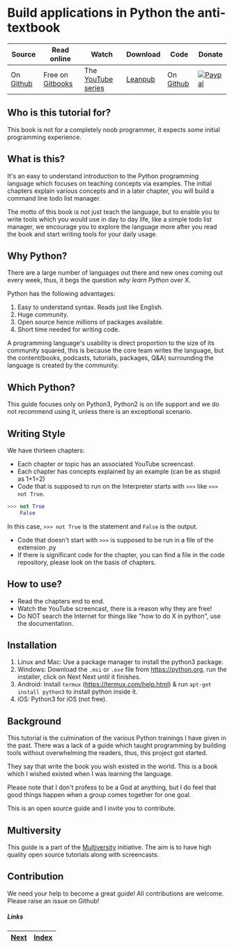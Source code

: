 # Build applications in Python the anti-textbook

| Source | Read online | Watch  | Download | Code | Donate |
| ----| ---- | ---- | ------ | ------ | -------|
| On [Github](https://github.com/thewhitetulip/build-app-with-python-antitextbook)| Free on [Gitbooks](https://thewhitetulip.gitbooks.io/build-applications-in-python-the-anti-textbook) | The [YouTube series](https://www.youtube.com/playlist?list=PL41psiCma00wwvtQyLFMFpzWxUYmSZwZy) | [Leanpub](https://leanpub.com/antitextbookpy/) | On [Github](https://github.com/thewhitetulip/code-build-app-with-python-antitextbook) |[ ![Paypal](https://img.shields.io/badge/Donate-PayPal-green.svg)](https://www.paypal.me/sapatil)|

## Who is this tutorial for?
This book is not for a completely noob programmer, it expects _some_ initial programming experience.

## What is this?
It's an easy to understand introduction to the Python programming language which focuses on teaching concepts via examples. The initial chapters explain various concepts and in a later chapter, you will build a command line todo list manager.

The motto of this book is not just teach the language, but to enable you to write tools which you would use in day to day life, like a simple todo list manager, we encourage you to explore the language more after you read the book and start writing tools for your daily usage.

## Why Python?
There are a large number of languages out there and new ones coming out every week, thus, it begs the question _why learn Python_ over X. 

Python has the following advantages:

1. Easy to understand syntax. Reads just like English.
1. Huge community.
1. Open source hence millions of packages available.
1. Short time needed for writing code.

A programming language's usability is direct proportion to the size of its community squared, this is because the core team writes the language, but the content(books, podcasts, tutorials, packages, Q&A) surrounding the language is created by the community.

## Which Python?
This guide focuses only on Python3, Python2 is on life support and we do not recommend using it, unless there is an exceptional scenario.

## Writing Style

We have thirteen chapters:

* Each chapter or topic has an associated YouTube screencast. 
* Each chapter has concepts explained by an example (can be as stupid as 1+1=2)
* Code that is supposed to run on the Interpreter starts with `>>>` like `>>> not True`. 
```Python
>>> not True
	False
```
In this case, `>>> not True` is the statement and `False` is the output.
* Code that doesn't start with `>>>` is supposed to be run in a file of the extension .py
* If there is significant code for the chapter, you can find a file in the code repository, please look on the basis of chapters.

## How to use?
* Read the chapters end to end.
* Watch the YouTube screencast, there is a reason why they are free!
* Do NOT search the Internet for things like "how to do X in python", use the documentation.

## Installation

1. Linux and Mac: Use a package manager to install the python3 package.
1. Windows: Download the `.msi` or `.exe` file from https://python.org, run the installer, click on Next Next until it finishes.
1. Android:	Install `termux` (https://termux.com/help.html) & run `apt-get install python3` to install python inside it.
1. iOS: Python3 for iOS (not free).

## Background
This tutorial is the culmination of the various Python trainings I have given in the past. There was a lack of a guide which taught programming by building tools without overwhelming the readers, thus, this project got started.

They say that write the book you wish existed in the world. This is a book which I wished existed when I was learning the language.

Please note that I don't profess to be a God at anything, but I do feel that good things happen when a group comes together for one goal. 

This is an open source guide and I invite you to contribute.

## Multiversity
This guide is a part of the [Multiversity](https://github.com/thewhitetulip/multiversity) initiative. The aim is to have high quality open source tutorials along with screencasts.

## Contribution
We need your help to become a great guide! All contributions are welcome. Please raise an issue on Github!

##### Links

| [Next](manuscript/01-intro-to-python.md) | [Index](SUMMARY.md)
| ----| ----| 

